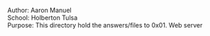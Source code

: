 Author: Aaron Manuel<br/>
School: Holberton Tulsa<br/>
Purpose: This directory hold the answers/files to 0x01. Web server<br/>
